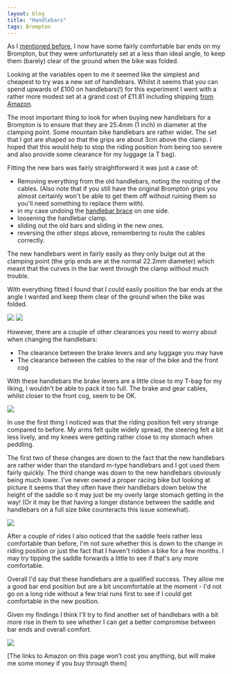 ```yaml
---
layout: blog
title: "Handlebars"
tags: Brompton
---
```


As I [mentioned before](/blog/2011/07/23/brompton-ergon-gr2), I now have some fairly comfortable bar ends on my Brompton, but they were unfortunately set at a less than ideal angle, to keep them (barely) clear of the ground when the bike was folded.

Looking at the variables open to me it seemed like the simplest and cheapest to try was a new set of handlebars. Whilst it seems that you can spend upwards of £100 on handlebars(!) for this experiment I went with a rather more modest set at a grand cost of £11.81 including shipping [from Amazon](http://www.amazon.co.uk/gp/product/B0057WH6LC/ref=as_li_ss_tl?ie=UTF8&tag=wwwdancorderc-21&linkCode=as2&camp=1634&creative=19450&creativeASIN=B0057WH6LC).

The most important thing to look for when buying new handlebars for a Brompton is to ensure that they are 25.4mm (1 inch) in diameter at the clamping point. Some mountain bike handlebars are rather wider. The set that I got are shaped so that the grips are about 3cm above the clamp. I hoped that this would help to stop the riding position from being too severe and also provide some clearance for my luggage (a T bag).

Fitting the new bars was fairly straightforward it was just a case of:
- Removing everything from the old handlebars, noting the routing of the cables. (Also note that if you still have the original Brompton grips you almost certainly won't be able to get them off without ruining them so you'll need something to replace them with).
- in my case undoing the [handlebar brace](/blog/2011/03/19/brompton-handlebar-brace) on one side.
- loosening the handlebar clamp.
- sliding out the old bars and sliding in the new ones.
- reversing the other steps above, remembering to route the cables correctly.

The new handlebars went in fairly easily as they only bulge out at the clamping point (the grip ends are at the normal 22.2mm diameter) which meant that the curves in the bar went through the clamp without much trouble.

With everything fitted I found that I could easily position the bar ends at the angle I wanted and keep them clear of the ground when the bike was folded.

![](https://photos.smugmug.com/photos/i-4thcC4Z/0/f5e5dac0/O/i-4thcC4Z.jpg)
![](http://dancorder.smugmug.com/photos/i-9ZgzfBC/0/O/i-9ZgzfBC-X3.jpg)

However, there are a couple of other clearances you need to worry about when changing the handlebars:
- The clearance between the brake levers and any luggage you may have
- The clearance between the cables to the rear of the bike and the front cog

With these handlebars the brake levers are a little close to my T-bag for my liking, I wouldn't be able to pack it too full. The brake and gear cables, whilst closer to the front cog, seem to be OK.

![](http://dancorder.smugmug.com/photos/i-pZrNX4Z/0/O/i-pZrNX4Z-X3.jpg)

In use the first thing I noticed was that the riding position felt very strange compared to before. My arms felt quite widely spread, the steering felt a bit less lively, and my knees were getting rather close to my stomach when peddling.

The first two of these changes are down to the fact that the new handlebars are rather wider than the standard m-type handlebars and I got used them fairly quickly. The third change was down to the new handlebars obviously being much lower. I've never owned a proper racing bike but looking at picture it seems that they often have their handlebars down below the height of the saddle so it may just be my overly large stomach getting in the way! (Or it may be that having a longer distance between the saddle and handlebars on a full size bike counteracts this issue somewhat).

![](http://dancorder.smugmug.com/photos/i-nVSp5pL/0/O/i-nVSp5pL-X3.jpg)

After a couple of rides I also noticed that the saddle feels rather less comfortable than before, I'm not sure whether this is down to the change in riding position or just the fact that I haven't ridden a bike for a few months. I may try tipping the saddle forwards a little to see if that's any more comfortable.

Overall I'd say that these handlebars are a qualified success. They allow me a good bar end position but are a bit uncomfortable at the moment - I'd not go on a long ride without a few trial runs first to see if I could get comfortable in the new position.

Given my findings I think I'll try to find another set of handlebars with a bit more rise in them to see whether I can get a better compromise between bar ends and overall comfort.

![](https://photos.smugmug.com/photos/i-kP3TPxL/0/6555f97c/O/i-kP3TPxL.jpg)

[The links to Amazon on this page won’t cost you anything, but will make me some money if you buy through them]
